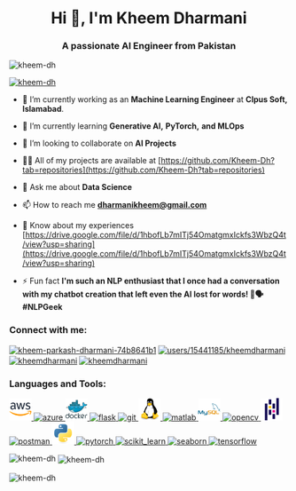 <h1 align="center">Hi 👋, I'm Kheem Dharmani</h1>
<h3 align="center">A passionate AI Engineer from Pakistan</h3>

<p align="left"> <img src="https://komarev.com/ghpvc/?username=kheem-dh&label=Profile%20views&color=0e75b6&style=flat" alt="kheem-dh" /> </p>

<p align="left"> <a href="https://github.com/ryo-ma/github-profile-trophy"><img src="https://github-profile-trophy.vercel.app/?username=kheem-dh" alt="kheem-dh" /></a> </p>

- 🔭 I’m currently working as an **Machine Learning Engineer** at **Clpus Soft, Islamabad**.

- 🌱 I’m currently learning **Generative AI,** **PyTorch,** **and MLOps**

- 👯 I’m looking to collaborate on **AI Projects**

- 👨‍💻 All of my projects are available at [https://github.com/Kheem-Dh?tab=repositories](https://github.com/Kheem-Dh?tab=repositories)

- 💬 Ask me about **Data Science**

- 📫 How to reach me **dharmanikheem@gmail.com**

- 📄 Know about my experiences [https://drive.google.com/file/d/1hbofLb7mITj54OmatgmxIckfs3WbzQ4t/view?usp=sharing](https://drive.google.com/file/d/1hbofLb7mITj54OmatgmxIckfs3WbzQ4t/view?usp=sharing)

- ⚡ Fun fact **I'm such an NLP enthusiast that I once had a conversation with my chatbot creation that left even the AI lost for words! 🤖🗣️ #NLPGeek**

<h3 align="left">Connect with me:</h3>
<p align="left">
<a href="https://linkedin.com/in/kheem-parkash-dharmani-74b8641b1" target="blank"><img align="center" src="https://raw.githubusercontent.com/rahuldkjain/github-profile-readme-generator/master/src/images/icons/Social/linked-in-alt.svg" alt="kheem-parkash-dharmani-74b8641b1" height="30" width="40" /></a>
<a href="https://stackoverflow.com/users/users/15441185/kheemdharmani" target="blank"><img align="center" src="https://raw.githubusercontent.com/rahuldkjain/github-profile-readme-generator/master/src/images/icons/Social/stack-overflow.svg" alt="users/15441185/kheemdharmani" height="30" width="40" /></a>
<a href="https://kaggle.com/kheemdharmani" target="blank"><img align="center" src="https://raw.githubusercontent.com/rahuldkjain/github-profile-readme-generator/master/src/images/icons/Social/kaggle.svg" alt="kheemdharmani" height="30" width="40" /></a>
<a href="https://instagram.com/kheemdharmani" target="blank"><img align="center" src="https://raw.githubusercontent.com/rahuldkjain/github-profile-readme-generator/master/src/images/icons/Social/instagram.svg" alt="kheemdharmani" height="30" width="40" /></a>
</p>

<h3 align="left">Languages and Tools:</h3>
<p align="left"> <a href="https://aws.amazon.com" target="_blank" rel="noreferrer"> <img src="https://raw.githubusercontent.com/devicons/devicon/master/icons/amazonwebservices/amazonwebservices-original-wordmark.svg" alt="aws" width="40" height="40"/> </a> <a href="https://azure.microsoft.com/en-in/" target="_blank" rel="noreferrer"> <img src="https://www.vectorlogo.zone/logos/microsoft_azure/microsoft_azure-icon.svg" alt="azure" width="40" height="40"/> </a> <a href="https://www.docker.com/" target="_blank" rel="noreferrer"> <img src="https://raw.githubusercontent.com/devicons/devicon/master/icons/docker/docker-original-wordmark.svg" alt="docker" width="40" height="40"/> </a> <a href="https://flask.palletsprojects.com/" target="_blank" rel="noreferrer"> <img src="https://www.vectorlogo.zone/logos/pocoo_flask/pocoo_flask-icon.svg" alt="flask" width="40" height="40"/> </a> <a href="https://git-scm.com/" target="_blank" rel="noreferrer"> <img src="https://www.vectorlogo.zone/logos/git-scm/git-scm-icon.svg" alt="git" width="40" height="40"/> </a> <a href="https://www.linux.org/" target="_blank" rel="noreferrer"> <img src="https://raw.githubusercontent.com/devicons/devicon/master/icons/linux/linux-original.svg" alt="linux" width="40" height="40"/> </a> <a href="https://www.mathworks.com/" target="_blank" rel="noreferrer"> <img src="https://upload.wikimedia.org/wikipedia/commons/2/21/Matlab_Logo.png" alt="matlab" width="40" height="40"/> </a> <a href="https://www.mysql.com/" target="_blank" rel="noreferrer"> <img src="https://raw.githubusercontent.com/devicons/devicon/master/icons/mysql/mysql-original-wordmark.svg" alt="mysql" width="40" height="40"/> </a> <a href="https://opencv.org/" target="_blank" rel="noreferrer"> <img src="https://www.vectorlogo.zone/logos/opencv/opencv-icon.svg" alt="opencv" width="40" height="40"/> </a> <a href="https://pandas.pydata.org/" target="_blank" rel="noreferrer"> <img src="https://raw.githubusercontent.com/devicons/devicon/2ae2a900d2f041da66e950e4d48052658d850630/icons/pandas/pandas-original.svg" alt="pandas" width="40" height="40"/> </a> <a href="https://postman.com" target="_blank" rel="noreferrer"> <img src="https://www.vectorlogo.zone/logos/getpostman/getpostman-icon.svg" alt="postman" width="40" height="40"/> </a> <a href="https://www.python.org" target="_blank" rel="noreferrer"> <img src="https://raw.githubusercontent.com/devicons/devicon/master/icons/python/python-original.svg" alt="python" width="40" height="40"/> </a> <a href="https://pytorch.org/" target="_blank" rel="noreferrer"> <img src="https://www.vectorlogo.zone/logos/pytorch/pytorch-icon.svg" alt="pytorch" width="40" height="40"/> </a> <a href="https://scikit-learn.org/" target="_blank" rel="noreferrer"> <img src="https://upload.wikimedia.org/wikipedia/commons/0/05/Scikit_learn_logo_small.svg" alt="scikit_learn" width="40" height="40"/> </a> <a href="https://seaborn.pydata.org/" target="_blank" rel="noreferrer"> <img src="https://seaborn.pydata.org/_images/logo-mark-lightbg.svg" alt="seaborn" width="40" height="40"/> </a> <a href="https://www.tensorflow.org" target="_blank" rel="noreferrer"> <img src="https://www.vectorlogo.zone/logos/tensorflow/tensorflow-icon.svg" alt="tensorflow" width="40" height="40"/> </a> </p>

<p><img align="left" src="https://github-readme-stats.vercel.app/api/top-langs?username=kheem-dh&show_icons=true&locale=en&layout=compact" alt="kheem-dh" /></p>

<p>&nbsp;<img align="center" src="https://github-readme-stats.vercel.app/api?username=kheem-dh&show_icons=true&locale=en" alt="kheem-dh" /></p>

<p><img align="center" src="https://github-readme-streak-stats.herokuapp.com/?user=kheem-dh&" alt="kheem-dh" /></p>
